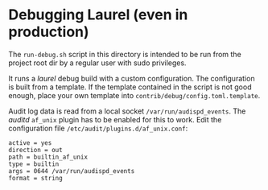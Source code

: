 # Debugging Laurel (even in production)

The `run-debug.sh` script in this directory is intended to be run from
the project root dir by a regular user with sudo privileges.

It runs a _laurel_ debug build with a custom configuration. The
configuration is built from a template. If the template contained in
the script is not good enough, place your own template into
`contrib/debug/config.toml.template`.

Audit log data is read from a local socket `/var/run/audispd_events`.
The _auditd_ `af_unix` plugin has to be enabled for this to work. Edit
the configuration file `/etc/audit/plugins.d/af_unix.conf`:

```
active = yes
direction = out
path = builtin_af_unix
type = builtin 
args = 0644 /var/run/audispd_events
format = string
```



